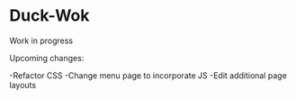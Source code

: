# Duck-Wok

Work in progress

Upcoming changes:

-Refactor CSS
-Change menu page to incorporate JS
-Edit additional page layouts
